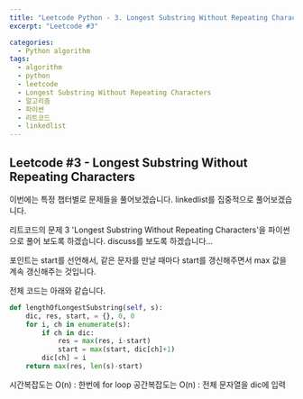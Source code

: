 ```yaml
---
title: "Leetcode Python - 3. Longest Substring Without Repeating Characters"
excerpt: "Leetcode #3"

categories:
  - Python algorithm
tags:
  - algorithm
  - python
  - leetcode
  - Longest Substring Without Repeating Characters
  - 알고리즘
  - 파이썬
  - 리트코드
  - linkedlist
---
```


## Leetcode #3 - Longest Substring Without Repeating Characters

이번에는 특정 챕터별로 문제들을 풀어보겠습니다.
linkedlist를 집중적으로 풀어보겠습니다.

리트코드의 문제 3 'Longest Substring Without Repeating Characters'을 파이썬으로 풀어 보도록 하겠습니다. 
discuss를 보도록 하겠습니다...

포인트는 start를 선언해서, 같은 문자를 만날 때마다 start를 갱신해주면서 max 값을 계속 갱신해주는 것입니다.


전체 코드는 아래와 같습니다.
```python
def lengthOfLongestSubstring(self, s):
    dic, res, start, = {}, 0, 0
    for i, ch in enumerate(s):
        if ch in dic:
            res = max(res, i-start)
            start = max(start, dic[ch]+1)
        dic[ch] = i
    return max(res, len(s)-start)
```

시간복잡도는 O(n) : 한번에 for loop
공간복잡도는 O(n) : 전체 문자열을 dic에 입력
